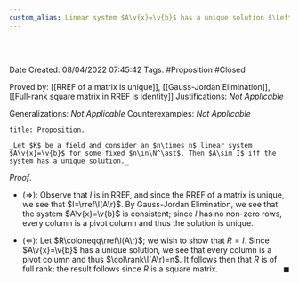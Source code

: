 ```yaml
---
custom_alias: Linear system $A\v{x}=\v{b}$ has a unique solution $\Leftrightarrow$ $A\sim I$
---
```


<br />
<br />

Date Created: 08/04/2022 07:45:42
Tags: #Proposition #Closed

Proved by: [[RREF of a matrix is unique]], [[Gauss-Jordan Elimination]], [[Full-rank square matrix in RREF is identity]]
Justifications: _Not Applicable_

Generalizations: _Not Applicable_
Counterexamples: _Not Applicable_

``` ad-Proposition
title: Proposition.

_Let $K$ be a field and consider an $n\times n$ linear system $A\v{x}=\v{b}$ for some fixed $n\in\N^\ast$. Then $A\sim I$ iff the system has a unique solution._

```

_Proof_.
* ($\Rightarrow$): Observe that $I$ is in RREF, and since the RREF of a matrix is unique, we see that $I=\rref\l(A\r)$. By Gauss-Jordan Elimination, we see that the system $A\v{x}=\v{b}$ is consistent; since $I$ has no non-zero rows, every column is a pivot column and thus the solution is unique.

* ($\Leftarrow$): Let $R\coloneqq\rref\l(A\r)$; we wish to show that $R=I$. Since $A\v{x}=\v{b}$ has a unique solution, we see that every column is a pivot column and thus $\col\rank\l(A\r)=n$. It follows then that $R$ is of full rank; the result follows since $R$ is a square matrix.<span style="float:right;">$\blacksquare$</span>
